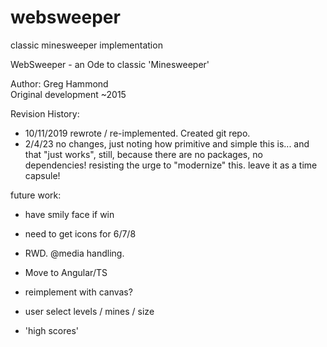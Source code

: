# websweeper
classic minesweeper implementation


WebSweeper - an Ode to classic 'Minesweeper'
 
 
Author:  Greg Hammond  
 Original development ~2015
 
 Revision History: 
  - 10/11/2019 rewrote / re-implemented.  Created git repo.
  - 2/4/23 no changes, just noting how primitive and simple this is... and that "just works", still, because there are no packages, no dependencies!  resisting the urge to "modernize" this.  leave it as a time capsule!
   

 future work:
  - have smily face if win
  - need to get icons for 6/7/8

  - RWD.  @media handling.
  - Move to Angular/TS
  - reimplement with canvas?
  - user select levels / mines / size
  - 'high scores'
 
 
